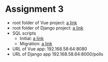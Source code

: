# Assignment 3

- root folder of Vue project: [a link](./vue/)
- root folder of Django project: [a link](./mysite/)
- SQL scripts
    - Initial: [a link](./mysite/initial.sql)
    - Migration: [a link](./mysite/facilitator.sql)
- URL of Vue app: 192.168.58:64:8080
- URL of Django app 192.168.58.64:8000/polls